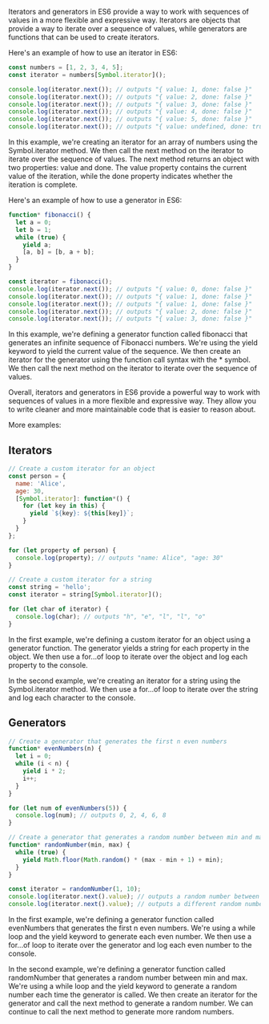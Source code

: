 Iterators and generators in ES6 provide a way to work with sequences of values in a more flexible and expressive way. Iterators are objects that provide a way to iterate over a sequence of values, while generators are functions that can be used to create iterators.

Here's an example of how to use an iterator in ES6:

```javascript
const numbers = [1, 2, 3, 4, 5];
const iterator = numbers[Symbol.iterator]();

console.log(iterator.next()); // outputs "{ value: 1, done: false }"
console.log(iterator.next()); // outputs "{ value: 2, done: false }"
console.log(iterator.next()); // outputs "{ value: 3, done: false }"
console.log(iterator.next()); // outputs "{ value: 4, done: false }"
console.log(iterator.next()); // outputs "{ value: 5, done: false }"
console.log(iterator.next()); // outputs "{ value: undefined, done: true }"
```

In this example, we're creating an iterator for an array of numbers using the Symbol.iterator method. We then call the next method on the iterator to iterate over the sequence of values. The next method returns an object with two properties: value and done. The value property contains the current value of the iteration, while the done property indicates whether the iteration is complete.

Here's an example of how to use a generator in ES6:

```javascript
function* fibonacci() {
  let a = 0;
  let b = 1;
  while (true) {
    yield a;
    [a, b] = [b, a + b];
  }
}

const iterator = fibonacci();
console.log(iterator.next()); // outputs "{ value: 0, done: false }"
console.log(iterator.next()); // outputs "{ value: 1, done: false }"
console.log(iterator.next()); // outputs "{ value: 1, done: false }"
console.log(iterator.next()); // outputs "{ value: 2, done: false }"
console.log(iterator.next()); // outputs "{ value: 3, done: false }"
```

In this example, we're defining a generator function called fibonacci that generates an infinite sequence of Fibonacci numbers. We're using the yield keyword to yield the current value of the sequence. We then create an iterator for the generator using the function call syntax with the * symbol. We then call the next method on the iterator to iterate over the sequence of values.

Overall, iterators and generators in ES6 provide a powerful way to work with sequences of values in a more flexible and expressive way. They allow you to write cleaner and more maintainable code that is easier to reason about.

More examples:

## Iterators 

```javascript
// Create a custom iterator for an object
const person = {
  name: 'Alice',
  age: 30,
  [Symbol.iterator]: function*() {
    for (let key in this) {
      yield `${key}: ${this[key]}`;
    }
  }
};

for (let property of person) {
  console.log(property); // outputs "name: Alice", "age: 30"
}

// Create a custom iterator for a string
const string = 'hello';
const iterator = string[Symbol.iterator]();

for (let char of iterator) {
  console.log(char); // outputs "h", "e", "l", "l", "o"
}
```

In the first example, we're defining a custom iterator for an object using a generator function. The generator yields a string for each property in the object. We then use a for...of loop to iterate over the object and log each property to the console.

In the second example, we're creating an iterator for a string using the Symbol.iterator method. We then use a for...of loop to iterate over the string and log each character to the console.

## Generators

```javascript
// Create a generator that generates the first n even numbers
function* evenNumbers(n) {
  let i = 0;
  while (i < n) {
    yield i * 2;
    i++;
  }
}

for (let num of evenNumbers(5)) {
  console.log(num); // outputs 0, 2, 4, 6, 8
}

// Create a generator that generates a random number between min and max
function* randomNumber(min, max) {
  while (true) {
    yield Math.floor(Math.random() * (max - min + 1) + min);
  }
}

const iterator = randomNumber(1, 10);
console.log(iterator.next().value); // outputs a random number between 1 and 10
console.log(iterator.next().value); // outputs a different random number between 1 and 10
```
In the first example, we're defining a generator function called evenNumbers that generates the first n even numbers. We're using a while loop and the yield keyword to generate each even number. We then use a for...of loop to iterate over the generator and log each even number to the console.

In the second example, we're defining a generator function called randomNumber that generates a random number between min and max. We're using a while loop and the yield keyword to generate a random number each time the generator is called. We then create an iterator for the generator and call the next method to generate a random number. We can continue to call the next method to generate more random numbers.